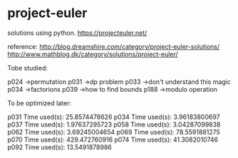 # project-euler

solutions using python.
https://projecteuler.net/


reference:
http://blog.dreamshire.com/category/project-euler-solutions/
http://www.mathblog.dk/category/solutions/project-euler/


Tobe studied:

p024 ->permutation
p031 ->dp problem
p033 ->don't understand this magic
p034 ->factorions
p039 ->how to find bounds
p188 ->modulo operation


To be optimized later:

p031
Time used(s): 25.8574478626
p034
Time used(s): 3.96183800697
p037
Time used(s): 1.97637295723
p058
Time used(s): 3.04287099838
p062
Time used(s): 3.69245004654
p069
Time used(s): 78.5591881275
p070
Time used(s): 429.472760916
p074
Time used(s): 41.3082010746
p092
Time used(s): 13.5491878986
